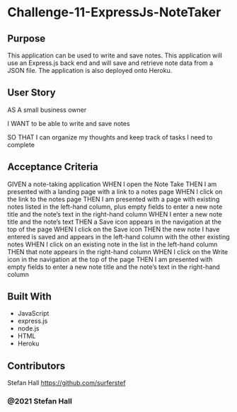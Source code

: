# Challenge-11-ExpressJs-NoteTaker


## Purpose
This application can be used to write and save notes. This application will use an Express.js back end and will save and retrieve note data from a JSON file. The application is also deployed onto Heroku.

## User Story
AS A small business owner

I WANT to be able to write and save notes

SO THAT I can organize my thoughts and keep track of tasks I need to complete

## Acceptance Criteria
GIVEN a note-taking application
WHEN I open the Note Take
THEN I am presented with a landing page with a link to a notes page
WHEN I click on the link to the notes page
THEN I am presented with a page with existing notes listed in the left-hand column, plus empty fields to enter a new note title and the note’s text in the right-hand column
WHEN I enter a new note title and the note’s text
THEN a Save icon appears in the navigation at the top of the page
WHEN I click on the Save icon
THEN the new note I have entered is saved and appears in the left-hand column with the other existing notes
WHEN I click on an existing note in the list in the left-hand column
THEN that note appears in the right-hand column
WHEN I click on the Write icon in the navigation at the top of the page
THEN I am presented with empty fields to enter a new note title and the note’s text in the right-hand column


## Built With
* JavaScript
* express.js
* node.js
* HTML
* Heroku


## Contributors
Stefan Hall
https://github.com/surferstef

### @2021 Stefan Hall
